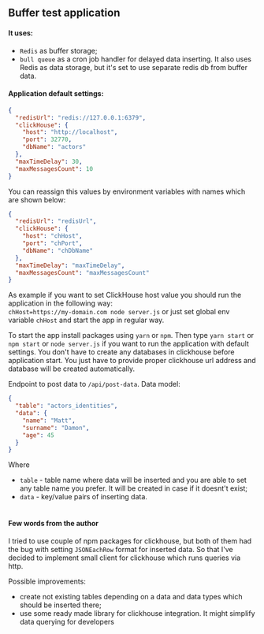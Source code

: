 ## Buffer test application

#### It uses:
- `Redis` as buffer storage;
- `bull queue` as a cron job handler for delayed data inserting. It also uses Redis as data storage, but it's set to use
separate redis db from buffer data.

#### Application default settings:
```json
{
  "redisUrl": "redis://127.0.0.1:6379",
  "clickHouse": {
    "host": "http://localhost",
    "port": 32770,
    "dbName": "actors"
  },
  "maxTimeDelay": 30,
  "maxMessagesCount": 10
}
```
You can reassign this values by environment variables with names which are shown below: 
```json
{
  "redisUrl": "redisUrl",
  "clickHouse": {
    "host": "chHost",
    "port": "chPort",
    "dbName": "chDbName"
  },
  "maxTimeDelay": "maxTimeDelay",
  "maxMessagesCount": "maxMessagesCount"
}
```

As example if you want to set ClickHouse host value you should run the application in the following way:  
`chHost=https://my-domain.com node server.js` or just set global env variable `chHost` and start the app in regular way.

To start the app install packages using `yarn` or `npm`. Then type `yarn start` or `npm start` or `node server.js` if
you want to run the application with default settings. You don't have to create any databases in clickhouse before
application start. You just have to provide proper clickhouse url address and database will be created automatically. 

Endpoint to post data to `/api/post-data`.
Data model: 
```json
{
  "table": "actors_identities",
  "data": {
    "name": "Matt",
    "surname": "Damon",
    "age": 45
  }
}
```
Where 
- `table` - table name where data will be inserted and you are able to set any table name you prefer. It will be
created in case if it doesnt't exist;
- `data` - key/value pairs of inserting data.
<br><br>

#### Few words from the author
I tried to use couple of npm packages for clickhouse, but both of them had the bug with setting `JSONEachRow` format
for inserted data. So that I've decided to implement small client for clickhouse which runs queries via http.

Possible improvements:
- create not existing tables depending on a data and data types which should be inserted there;
- use some ready made library for clickhouse integration. It might simplify data querying for developers
